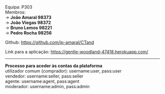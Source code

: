 Equipa: P303 </br>
Membros: </br>
  ->  **João Amaral 98373** </br>
  ->  **João Viegas 98372** </br>
  ->  **Bruno Lemos 98221** </br>
  ->  **Pedro Rocha 98256** </br>

Github: https://github.com/jp-amaral/CTand

Link para a aplicação:
  https://gentle-woodland-47418.herokuapp.com/
  
-----------
**Processo para aceder às contas da plataforma** </br>
utilizador comum (comprador): username:user, pass:user </br>
vendedor: username:seller, pass:seller </br>
agente: username:agent, pass:agent </br>
moderador: username:admin, pass:admin </br>
